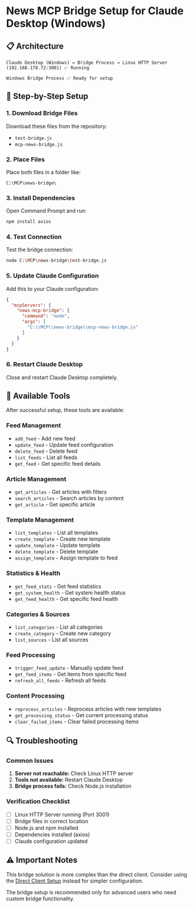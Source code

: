 # News MCP Bridge Setup for Claude Desktop (Windows)

## 📋 Architecture

```
Claude Desktop (Windows) ↔ Bridge Process ↔ Linux HTTP Server (192.168.178.72:3001) ✅ Running

Windows Bridge Process ✅ Ready for setup
```

## 🎯 Step-by-Step Setup

### 1. Download Bridge Files

Download these files from the repository:
- `test-bridge.js`
- `mcp-news-bridge.js`

### 2. Place Files

Place both files in a folder like:
```
C:\MCP\news-bridge\
```

### 3. Install Dependencies

Open Command Prompt and run:
```bash
npm install axios
```

### 4. Test Connection

Test the bridge connection:
```bash
node C:\MCP\news-bridge\test-bridge.js
```

### 5. Update Claude Configuration

Add this to your Claude configuration:
```json
{
  "mcpServers": {
    "news-mcp-bridge": {
      "command": "node",
      "args": [
        "C:\\MCP\\news-bridge\\mcp-news-bridge.js"
      ]
    }
  }
}
```

### 6. Restart Claude Desktop

Close and restart Claude Desktop completely.

## 🔧 Available Tools

After successful setup, these tools are available:

### Feed Management
- `add_feed` - Add new feed
- `update_feed` - Update feed configuration
- `delete_feed` - Delete feed
- `list_feeds` - List all feeds
- `get_feed` - Get specific feed details

### Article Management
- `get_articles` - Get articles with filters
- `search_articles` - Search articles by content
- `get_article` - Get specific article

### Template Management
- `list_templates` - List all templates
- `create_template` - Create new template
- `update_template` - Update template
- `delete_template` - Delete template
- `assign_template` - Assign template to feed

### Statistics & Health
- `get_feed_stats` - Get feed statistics
- `get_system_health` - Get system health status
- `get_feed_health` - Get specific feed health

### Categories & Sources
- `list_categories` - List all categories
- `create_category` - Create new category
- `list_sources` - List all sources

### Feed Processing
- `trigger_feed_update` - Manually update feed
- `get_feed_items` - Get items from specific feed
- `refresh_all_feeds` - Refresh all feeds

### Content Processing
- `reprocess_articles` - Reprocess articles with new templates
- `get_processing_status` - Get current processing status
- `clear_failed_items` - Clear failed processing items

## 🔍 Troubleshooting

### Common Issues

1. **Server not reachable:** Check Linux HTTP server
2. **Tools not available:** Restart Claude Desktop
3. **Bridge process fails:** Check Node.js installation

### Verification Checklist

- [ ] Linux HTTP Server running (Port 3001)
- [ ] Bridge files in correct location
- [ ] Node.js and npm installed
- [ ] Dependencies installed (axios)
- [ ] Claude configuration updated

## ⚠️ Important Notes

This bridge solution is more complex than the direct client. Consider using the [Direct Client Setup](./DIRECT-CLIENT-SETUP.md) instead for simpler configuration.

The bridge setup is recommended only for advanced users who need custom bridge functionality.